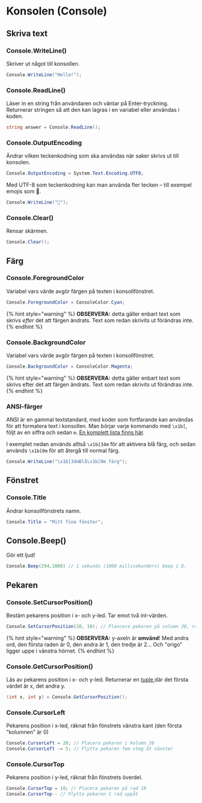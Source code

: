 # Konsolen (Console)

## Skriva text

### Console.WriteLine()

Skriver ut något till konsollen.

```csharp
Console.WriteLine("Hello!");
```

### Console.ReadLine()

Läser in en string från användaren och väntar på Enter-tryckning. Returnerar stringen så att den kan lagras i en variabel eller användas i koden.

```csharp
string answer = Console.ReadLine();
```

### Console.OutputEncoding

Ändrar vilken teckenkodning som ska användas när saker skrivs ut till konsolen.

```csharp
Console.OutputEncoding = System.Text.Encoding.UTF8;
```

Med UTF-8 som teckenkodning kan man använda fler tecken – till exempel emojis som 🤖.

```csharp
Console.WriteLine("🤖");
```

### Console.Clear()

Rensar skärmen.

```csharp
Console.Clear();
```

## Färg

### Console.ForegroundColor

Variabel vars värde avgör färgen på texten i konsollfönstret.

```csharp
Console.ForegroundColor = ConsoleColor.Cyan;
```

{% hint style="warning" %}
**OBSERVERA:** detta gäller enbart text som skrivs _efter_ det att färgen ändrats. Text som redan skrivits ut förändras inte.
{% endhint %}

### Console.BackgroundColor

Variabel vars värde avgör färgen på texten i konsollfönstret.

```csharp
Console.BackgroundColor = ConsoleColor.Magenta;
```

{% hint style="warning" %}
**OBSERVERA:** detta gäller enbart text som skrivs efter det att färgen ändrats. Text som redan skrivits ut förändras inte.
{% endhint %}

### ANSI-färger

ANSI är en gammal textstandard, med koder som fortfarande kan användas för att formatera text i konsollen. Man börjar varje kommando med `\x1b[`, följt av en siffra och sedan `m`. [En komplett lista finns här](https://gist.github.com/raghav4/48716264a0f426cf95e4342c21ada8e7).

I exemplet nedan används alltså `\x1b[34m` för att aktivera blå färg, och sedan används `\x1b[0m` för att återgå till normal färg.

```csharp
Console.WriteLine("\x1b[34mBlå\x1b[0m färg");
```

## Fönstret

### Console.Title

Ändrar konsollfönstrets namn.

```csharp
Console.Title = "Mitt fina fönster";
```

## Console.Beep()

Gör ett ljud!

```csharp
Console.Beep(294,1000) // 1 sekunds (1000 millisekunders) beep i D.
```

## Pekaren

### Console.SetCursorPosition()

Bestäm pekarens position i x- och y-led. Tar emot två int-värden.

```csharp
Console.SetCursorPosition(20, 10); // Plancera pekaren på column 20, rad 10
```

{% hint style="warning" %}
**OBSERVERA:** y-axeln är **omvänd**! Med andra ord, den första raden är 0, den andra är 1, den tredje är 2… Och "origo" ligger uppe i vänstra hörnet.
{% endhint %}

### Console.GetCursorPosition()

Läs av pekarens position i x- och y-led. Returnerar en [tuple ](datatyper/tuples.md)där det första värdet är x, det andra y.

```csharp
(int x, int y) = Console.GetCursorPosition();
```

### Console.CursorLeft

Pekarens position i x-led, räknat från fönstrets vänstra kant (den första "kolumnen" är 0)

```csharp
Console.CursorLeft = 20; // Placera pekaren i kolumn 20
Console.CursorLeft -= 5; // Flytta pekaren fem steg åt vänster
```

### Console.CursorTop

Pekarens position i y-led, räknat från fönstrets överdel.

```csharp
Console.CursorTop = 10; // Placera pekaren på rad 10
Console.CursorTop-- // Flytta pekaren 1 rad uppåt
```

